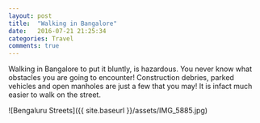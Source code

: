 ```yaml
---
layout: post
title:  "Walking in Bangalore"
date:   2016-07-21 21:25:34
categories: Travel
comments: true
---
```

Walking in Bangalore to put it bluntly, is hazardous. You never know what obstacles you are going to encounter! Construction debries, parked vehicles and open manholes are just a few that you may! It is infact much easier to walk on the street.

![Bengaluru Streets]({{ site.baseurl }}/assets/IMG_5885.jpg)



